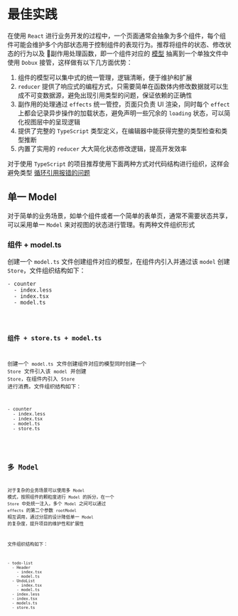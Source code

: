 # 最佳实践

在使用 `React` 进行业务开发的过程中，一个页面通常会抽象为多个组件，每个组件可能会维护多个内部状态用于控制组件的表现行为。推荐将组件的状态、修改状态的行为以及  副作用处理函数，即一个组件对应的 [模型](/guide#model) 抽离到一个单独文件中使用 `Dobux` 接管，这样做有以下几方面优势：

1. 组件的模型可以集中式的统一管理，逻辑清晰，便于维护和扩展
2. `reducer` 提供了响应式的编程方式，只需要简单在函数体内修改数据就可以生成不可变数据源，避免出现引用类型的问题，保证依赖的正确性
3. 副作用的处理通过 `effects` 统一管控，页面只负责 UI 渲染，同时每个 `effect` 上都会记录异步操作的加载状态，避免声明一些冗余的 `loading` 状态，可以简化视图层中的呈现逻辑
4. 提供了完整的 `TypeScript` 类型定义，在编辑器中能获得完整的类型检查和类型推断
5. 内置了实用的 `reducer` 大大简化状态修改逻辑，提高开发效率

<Alert>对于使用 `TypeScript` 的项目推荐使用下面两种方式对代码结构进行组织，这样会避免类型 [循环引用报错的问题](/guide/faq#实例化-store-时为什么要对-model-进行循环引用？)</Alert>

## 单一 Model

对于简单的业务场景，如单个组件或者一个简单的表单页，通常不需要状态共享，可以采用单一 `Model` 来对视图的状态进行管理。有两种文件组织形式

### 组件 + model.ts

创建一个 `model.ts` 文件创建组件对应的模型，在组件内引入并通过该 `model` 创建 `Store`，文件组织结构如下：

```
- counter
  - index.less
  - index.tsx
  - model.ts
```

<code src="../demos/counter/hooks/index.tsx"  />

### 组件 + store.ts + model.ts

创建一个 `model.ts` 文件创建组件对应的模型同时创建一个 `Store` 文件引入该 `model` 并创建 `Store`，在组件内引入 `Store` 进行消费。文件组织结构如下：

```
- counter
  - index.less
  - index.tsx
  - model.ts
  - store.ts
```

<code src="../demos/counter/hooks2/index.tsx"  />

## 多 Model

对于复杂的业务场景可以使用多 `Model` 模式，按照组件的颗粒度进行 `Model` 的拆分，在一个 `Store` 中处统一注入，多个 `Model` 之间可以通过 `effects` 的第二个参数 `rootModel` 相互调用，通过分层的设计降低单一 `Model` 的复杂度，提升项目的维护性和扩展性

文件组织结构如下：

```
- todo-list
  - Header
    - index.tsx
    - model.ts
  - UndoList
    - index.tsx
    - model.ts
  - index.less
  - index.tsx
  - models.ts
  - store.ts
```

<code src="../demos/todo-list/index.tsx"  />
